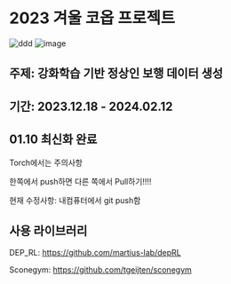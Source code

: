 # 2023 겨울 코옵 프로젝트
![ddd](https://github.com/sepengsu/winter_co_op/assets/111292354/3573eb4b-9ff7-4211-93a5-1ca8cbd39391)
![image](https://github.com/sepengsu/winter_co_op/assets/111292354/d245bc9d-b782-4b3d-b122-101104a1ab95)
## 주제: 강화학습 기반 정상인 보행 데이터 생성 
## 기간: 2023.12.18 - 2024.02.12
## 01.10 최신화 완료

Torch에서는 
주의사항

한쪽에서 push하면 다른 쪽에서 Pull하기!!!!

현재 수정사항: 내컴퓨터에서 git push함 

## 사용 라이브러리


DEP_RL: https://github.com/martius-lab/depRL

Sconegym: https://github.com/tgeijten/sconegym